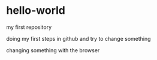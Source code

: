 # hello-world
my first repository

doing my first steps in github and try to change something

changing something with the browser
